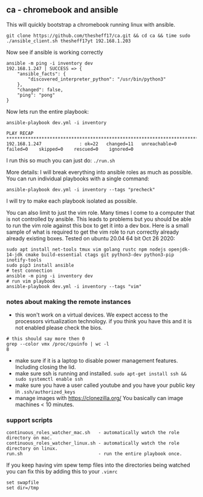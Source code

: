 ## ca - chromebook and ansible

This will quickly bootstrap a chromebook running linux with ansible.

```
git clone https://github.com/thesheff17/ca.git && cd ca && time sudo ./ansible_client.sh thesheff17yt 192.168.1.203
```

Now see if ansible is working correctly
```
ansible -m ping -i inventory dev
192.168.1.247 | SUCCESS => {
    "ansible_facts": {
        "discovered_interpreter_python": "/usr/bin/python3"
    },
    "changed": false,
    "ping": "pong"
}
```

Now lets run the entire playbook:

```
ansible-playbook dev.yml -i inventory

PLAY RECAP *******************************************************************************************************
192.168.1.247              : ok=22   changed=11   unreachable=0    failed=0    skipped=0    rescued=0    ignored=0
```

I run this so much you can just do: `./run.sh`

More details:
I will break everything into ansible roles as much as possible.
You can run individual playbooks with a single command:
```
ansible-playbook dev.yml -i inventory --tags "precheck"
```
I will try to make each playbook isolated as possible.

You can also limit to just the vim role.  Many times I come to a computer
that is not controlled by ansible.  This leads to problems but you should be
able to run the vim role against this box to get it into a dev box. Here is a
small sample of what is required to get the vim role to run correctly already
already existing boxes. Tested on ubuntu 20.04 64 bit Oct 26 2020:
```
sudo apt install net-tools tmux vim golang rustc npm nodejs openjdk-14-jdk cmake build-essential ctags git python3-dev python3-pip inotify-tools
sudo pip3 install ansible
# test connection
ansible -m ping -i inventory dev
# run vim playbook
ansible-playbook dev.yml -i inventory --tags "vim"
```

### notes about making the remote instances
* this won't work on a virtual devices. We expect access to the processors virtualization technology.
  if you think you have this and it is not enabled please check the bios.

```
# this should say more then 0
grep --color vmx /proc/cpuinfo | wc -l
8
```
* make sure if it is a laptop to disable power management features.  Including closing the lid.
* make sure ssh is running and installed.  `sudo apt-get install ssh && sudo systemctl enable ssh`
* make sure you have a user called youtube and you have your public key in `.ssh/authorized_keys`
* manage images with https://clonezilla.org/ You basically can image machines < 10 minutes.

### support scripts
```
continuous_roles_watcher_mac.sh   - automatically watch the role directory on mac.
continuous_roles_watcher_linux.sh - automatically watch the role directory on linux.
run.sh                            - run the entire playbook once.
```

If you keep having vim spew temp files into the directories being watched you can fix this by adding
this to your `.vimrc`
```
set swapfile
set dir=/tmp
